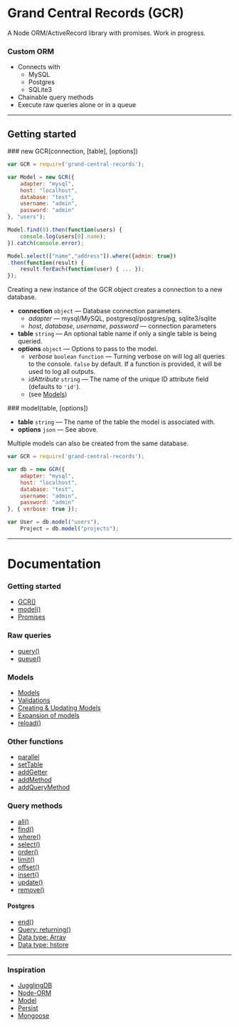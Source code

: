 # Grand Central Records (GCR)

A Node ORM/ActiveRecord library with promises. Work in progress.

### Custom ORM

* Connects with
    * MySQL
    * Postgres
    * SQLite3
* Chainable query methods
* Execute raw queries alone or in a queue

---------------------------------------
## Getting started

<a name="gcr" />
### new GCR(connection, [table], [options])

```js
var GCR = require('grand-central-records');

var Model = new GCR({
    adapter: "mysql",
    host: "localhost",
    database: "test",
    username: "admin",
    password: "admin"
}, "users");

Model.find(8).then(function(users) {
    console.log(users[0].name);
}).catch(console.error);

Model.select(["name","address"]).where({admin: true})
.then(function(result) {
    result.forEach(function(user) { ... });
});
```

Creating a new instance of the GCR object creates a connection to a new database.

* __connection__ `object` — Database connection parameters.
    * *adapter* — mysql/MySQL, postgresql/postgres/pg, sqlite3/sqlite
    * *host*, *database*, *username*, *password* — connection parameters
* __table__ `string` — An optional table name if only a single table is being queried.
* __options__ `object` — Options to pass to the model.
    * *verbose* `boolean` `function` —  Turning verbose on will log all queries to the console. `false` by default. If a function is provided, it will be used to log all outputs.
    * *idAttribute* `string` — The name of the unique ID attribute field (defaults to `'id'`).
    * (see [Models](#models))

<a name="model" />
### model(table, [options])

* __table__ `string` — The name of the table the model is associated with.
* __options__ `json` — See above.

Multiple models can also be created from the same database.

```js
var GCR = require('grand-central-records');

var db = new GCR({
    adapter: "mysql",
    host: "localhost",
    database: "test",
    username: "admin",
    password: "admin"
}, { verbose: true });

var User = db.model("users"),
    Project = db.model("projects");
```

---------------------------------------
# Documentation

### Getting started

* [GCR()](#gcr)
* [model()](#model)
* [Promises](#promises)

### Raw queries

* [query()](./docs/Queries.md#query)
* [queue()](./docs/Queries.md#queue)

### Models

* [Models](./docs/Models.md#models)
* [Validations](./docs/Models.md#validations)
* [Creating & Updating Models](./docs/Models.md#newmodels)
* [Expansion of models](./docs/Models.md#expansion)
* [reload()](./docs/Models.md#reload)

### Other functions

* [parallel](./docs/Other.md#parallel)
* [setTable](./docs/Other.md#setTable)
* [addGetter](./docs/Other.md#addGetter)
* [addMethod](./docs/Other.md#addMethod)
* [addQueryMethod](./docs/Other.md#addQueryMethod)

### Query methods

* [all()](./docs/Query-Methods.md#all)
* [find()](./docs/Query-Methods.md#find)
* [where()](./docs/Query-Methods.md#where)
* [select()](./docs/Query-Methods.md#select)
* [order()](./docs/Query-Methods.md#order)
* [limit()](./docs/Query-Methods.md#limit)
* [offset()](./docs/Query-Methods.md#offset)
* [insert()](./docs/Query-Methods.md#insert)
* [update()](./docs/Query-Methods.md#update)
* [remove()](./docs/Query-Methods.md#remove)

#### Postgres

* [end()](./docs/Postgres.md#end)
* [Query: returning()](./docs/Postgres.md#returning)
* [Data type: Array](./docs/Postgres.md#array)
* [Data type: hstore](./docs/Postgres.md#hstore)

---------------------------------------
### Inspiration

* [JugglingDB](https://github.com/1602/jugglingdb)
* [Node-ORM](https://github.com/dresende/node-orm2)
* [Model](https://npmjs.org/package/model)
* [Persist](https://npmjs.org/package/persist)
* [Mongoose](https://npmjs.org/package/mongoose)


